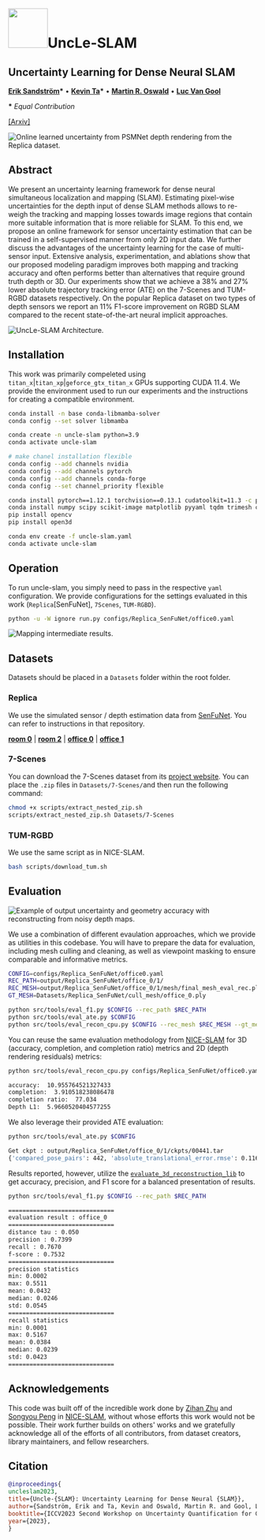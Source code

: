 

<p align="center">
  <h1><img src="media/UncLe-SLAM-logo.png" width="80">UncLe-SLAM</h1>

## Uncertainty Learning for Dense Neural SLAM

**[Erik Sandström](https://scholar.google.com/citations?hl=en&user=phiETm4AAAAJ)\*** • **[Kevin Ta](https://kevinta.dev/)\*** • **[Martin R. Oswald](https://scholar.google.com/citations?user=biytQP8AAAAJ&hl=en&oi=ao)** • **[Luc Van Gool](https://scholar.google.com/citations?hl=en&user=TwMib_QAAAAJ)**

**\*** *Equal Contribution*

[[Arxiv]](https://arxiv.org/abs/2306.11048)

![Online learned uncertainty from PSMNet depth rendering from the Replica dataset.](media/predicted-uncertainty.gif "UncLe-SLAM Learned Uncertainty Example")

## Abstract

We present an uncertainty learning framework for dense neural simultaneous localization and mapping (SLAM). Estimating pixel-wise uncertainties for the depth input of dense SLAM methods allows to re-weigh the tracking and mapping losses towards image regions that contain more suitable information that is more reliable for SLAM. To this end, we propose an online framework for sensor uncertainty estimation that can be trained in a self-supervised manner from only 2D input data. We further discuss the advantages of the uncertainty learning for the case of multi-sensor input. Extensive analysis, experimentation, and ablations show that our proposed modeling paradigm improves both mapping and tracking accuracy and often performs better than alternatives that require ground truth depth or 3D. Our experiments show that we achieve a 38% and 27% lower absolute trajectory tracking error (ATE) on the 7-Scenes and TUM-RGBD datasets respectively. On the popular Replica dataset on two types of depth sensors we report an 11% F1-score improvement on RGBD SLAM compared to the recent state-of-the-art neural implicit approaches. 

![UncLe-SLAM Architecture.](media/architecture.png "UncLe-SLAM Architecture")

## Installation

This work was primarily compeleted using `titan_x`|`titan_xp`|`geforce_gtx_titan_x` GPUs supporting CUDA 11.4. We provide the environment used to run our experiments and the instructions for creating a compatible environment.

```bash
conda install -n base conda-libmamba-solver
conda config --set solver libmamba

conda create -n uncle-slam python=3.9
conda activate uncle-slam

# make chanel installation flexible
conda config --add channels nvidia
conda config --add channels pytorch
conda config --add channels conda-forge
conda config --set channel_priority flexible

conda install pytorch==1.12.1 torchvision==0.13.1 cudatoolkit=11.3 -c pytorch
conda install numpy scipy scikit-image matplotlib pyyaml tqdm trimesh colorama rtree
pip install opencv
pip install open3d 
```

```bash
conda env create -f uncle-slam.yaml
conda activate uncle-slam
```

## Operation

To run uncle-slam, you simply need to pass in the respective `yaml` configuration. We provide configurations for the settings evaluated in this work (`Replica`[SenFuNet], `7Scenes`, `TUM-RGBD`).

```bash
python -u -W ignore run.py configs/Replica_SenFuNet/office0.yaml
```

![Mapping intermediate results.](media/mapping-output.gif "Mapping intermediate results.")

## Datasets

Datasets should be placed in a `Datasets` folder within the root folder.

### Replica

We use the simulated sensor / depth estimation data from [SenFuNet](https://github.com/eriksandstroem/SenFuNet). You can refer to instructions in that repository.

 [**room 0**](https://data.vision.ee.ethz.ch/esandstroem/replica/room_0.tar) | [**room 2**](https://data.vision.ee.ethz.ch/esandstroem/replica/room_2.tar) | [**office 0**](https://data.vision.ee.ethz.ch/esandstroem/replica/office_0.tar) | [**office 1**](https://data.vision.ee.ethz.ch/esandstroem/replica/office_1.tar)

### 7-Scenes

You can download the 7-Scenes dataset from its [project website](https://www.microsoft.com/en-us/research/project/rgb-d-dataset-7-scenes/). You can place the `.zip` files in `Datasets/7-Scenes/`and then run the following command:

```bash
chmod +x scripts/extract_nested_zip.sh
scripts/extract_nested_zip.sh Datasets/7-Scenes
```

### TUM-RGBD

We use the same script as in NICE-SLAM.

```bash
bash scripts/download_tum.sh
```

## Evaluation

![Example of output uncertainty and geometry accuracy with reconstructing from noisy depth maps.](media/mesh-errors.jpg "Outputs from noisy depth map reconstruction")

We use a combination of different evaulation approaches, which we provide as utilities in this codebase. You will have to prepare the data for evaluation, including mesh culling and cleaning, as well as viewpoint masking to ensure comparable and informative metrics.

```bash
CONFIG=configs/Replica_SenFuNet/office0.yaml
REC_PATH=output/Replica_SenFuNet/office_0/1/
REC_MESH=output/Replica_SenFuNet/office_0/1/mesh/final_mesh_eval_rec.ply
GT_MESH=Datasets/Replica_SenFuNet/cull_mesh/office_0.ply

python src/tools/eval_f1.py $CONFIG --rec_path $REC_PATH
python src/tools/eval_ate.py $CONFIG
python src/tools/eval_recon_cpu.py $CONFIG --rec_mesh $REC_MESH --gt_mesh $GT_MESH -3d -2d
```

You can reuse the same evaluation methodology from [NICE-SLAM](https://github.com/cvg/nice-slam/) for 3D (accuracy, completion, and completion ratio) metrics and 2D (depth rendering residuals) metrics:

```bash
python src/tools/eval_recon_cpu.py configs/Replica_SenFuNet/office0.yaml --rec_mesh output/Replica_SenFuNet/office_0/1/mesh/final_mesh_eval_rec.ply --gt_mesh Datasets/Replica/cull_mesh/office0.ply -3d -2d

accuracy:  10.955764521327433
completion:  3.910518238086478
completion ratio:  77.034
Depth L1:  5.9660520404577255
```

We also leverage their provided ATE evaluation:

```bash
python src/tools/eval_ate.py $CONFIG

Get ckpt : output/Replica_SenFuNet/office_0/1/ckpts/00441.tar
{'compared_pose_pairs': 442, 'absolute_translational_error.rmse': 0.11628699235386263, 'absolute_translational_error.mean': 0.10003707770662722, 'absolute_translational_error.median': 0.08596961841617533, 'absolute_translational_error.std': 0.05928952415583667, 'absolute_translational_error.min': 0.0, 'absolute_translational_error.max': 0.24728239693637982}
```

Results reported, however, utilize the [`evaluate_3d_reconstruction_lib`](https://github.com/eriksandstroem/evaluate_3d_reconstruction_lib/) to get accuracy, precision, and F1 score for a balanced presentation of results.

```bash
python src/tools/eval_f1.py $CONFIG --rec_path $REC_PATH

==============================
evaluation result : office_0
==============================
distance tau : 0.050
precision : 0.7399
recall : 0.7670
f-score : 0.7532
==============================
precision statistics
min: 0.0002
max: 0.5511
mean: 0.0432
median: 0.0246
std: 0.0545
==============================
recall statistics
min: 0.0001
max: 0.5167
mean: 0.0384
median: 0.0239
std: 0.0423
==============================
```

## Acknowledgements

This code was built off of the incredible work done by [Zihan Zhu](https://zzh2000.github.io/) and [Songyou Peng](https://pengsongyou.github.io/) in [NICE-SLAM](https://github.com/cvg/nice-slam/), without whose efforts this work would not be possible. Their work further builds on others' works and we gratefully acknowledge all of the efforts of all contributors, from dataset creators, library maintainers, and fellow researchers.

## Citation

```bibtex
@inproceedings{
uncleslam2023,
title={Uncle-{SLAM}: Uncertainty Learning for Dense Neural {SLAM}},
author={Sandström, Erik and Ta, Kevin and Oswald, Martin R. and Gool, Luc Van},
booktitle={ICCV2023 Second Workshop on Uncertainty Quantification for Computer Vision},
year={2023},
}
```

